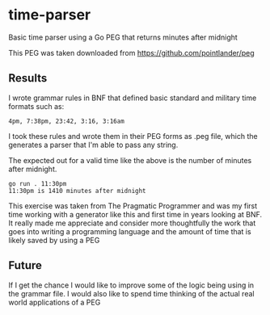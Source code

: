 # time-parser
Basic time parser using a Go PEG that returns minutes after midnight

This PEG was taken downloaded from https://github.com/pointlander/peg

## Results
I wrote grammar rules in BNF that defined basic standard and military time formats such as:

` 4pm, 7:38pm, 23:42, 3:16, 3:16am `

I took these rules and wrote them in their PEG forms as .peg file, which the generates a parser that I'm able to pass any string.

The expected out for a valid time like the above is the number of minutes after midnight. 

` go run . 11:30pm ` <br>
`11:30pm is 1410 minutes after midnight `


This exercise was taken from The Pragmatic Programmer and was my first time working with a generator like this and first time in years looking at BNF.
It really made me appreciate and consider more thoughtfully the work that goes into writing a programming language and the amount of time that is likely saved by using a PEG

## Future 

If I get the chance I would like to improve some of the logic being using in the grammar file. I would also like to spend time thinking of the actual real world applications of a PEG 

